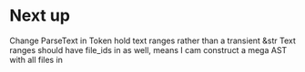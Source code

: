 # Next up

Change ParseText in Token hold text ranges rather than a transient &str
Text ranges should have file_ids in as well, means I cam construct a mega AST with all files in
